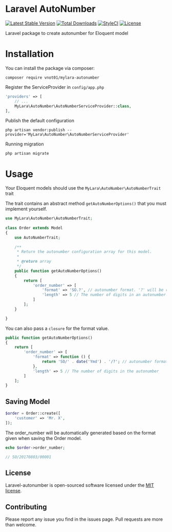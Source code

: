 # Laravel AutoNumber

[![Latest Stable Version](https://poser.pugx.org/vnot01/mylara-autonumber/v/stable)](https://packagist.org/packages/vnot01/mylara-autonumber)
[![Total Downloads](https://poser.pugx.org/vnot01/mylara-autonumber/downloads)](https://packagist.org/packages/vnot01/mylara-autonumber)
[![StyleCI](https://styleci.io/repos/99206904/shield)](https://styleci.io/repos/680790804)
[![License](https://poser.pugx.org/vnot01/mylara-autonumber/license)](https://packagist.org/packages/vnot01/mylara-autonumber)


Laravel package to create autonumber for Eloquent model

# Installation

You can install the package via composer:

```
composer require vnot01/mylara-autonumber
```

Register the ServiceProvider in `config/app.php`

```php
'providers' => [
    // ...
    MyLara\AutoNumber\AutoNumberServiceProvider::class,
],
```

Publish the default configuration

```
php artisan vendor:publish --provider='MyLara\AutoNumber\AutoNumberServiceProvider'
```

Running migration

```
php artisan migrate
```

# Usage

Your Eloquent models should use the `MyLara\AutoNumber\AutoNumberTrait` trait

The trait contains an abstract method `getAutoNumberOptions()` that you must implement yourself.


```php
use MyLara\AutoNumber\AutoNumberTrait;
    
class Order extends Model
{
    use AutoNumberTrait;
    
    /**
     * Return the autonumber configuration array for this model.
     *
     * @return array
     */
    public function getAutoNumberOptions()
    {
        return [
            'order_number' => [
                'format' => 'SO.?', // autonumber format. '?' will be replaced with the generated number.
                'length' => 5 // The number of digits in an autonumber
            ]
        ];
    }

}
```

You can also pass a `closure` for the format value.

```php
public function getAutoNumberOptions()
{
    return [
        'order_number' => [
            'format' => function () {
                return 'SO/' . date('Ymd') . '/?'; // autonumber format. '?' will be replaced with the generated number.
            },
            'length' => 5 // The number of digits in the autonumber
        ]
    ];
}
```

## Saving Model

```php
$order = Order::create([
    'customer' => 'Mr. X',
]);
```

The order_number will be automatically generated based on the format given when saving the Order model.

```php
echo $order->order_number;

// SO/20170803/00001
```

## License

Laravel-autonumber is open-sourced software licensed under the [MIT license](http://opensource.org/licenses/MIT).

## Contributing

Please report any issue you find in the issues page. Pull requests are more than welcome.
